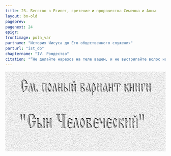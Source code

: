 ```yaml
---
title: 23. Бегство в Египет, сретение и пророчества Симеона и Анны
layout: bn-old
pageprev: 
pagenext: 24
epigr: 
frontimage: poln_var
partname: "История Иисуса до Его общественного служения"
parturl: "ist_do"
chaptername: "IV. Рождество"
citation: "“Не делайте нарезов на теле вашем, и не выстригайте волос над глазами вашими”<br> (Втор.14:1)."
---
```


<a href="archiv_p.htm"><img src="img/poln_var.jpg" width="750" height="250" alt="См. полный вариант книги &#39;Сын Человеческий&#39;" /></a>
<p>       </p>


